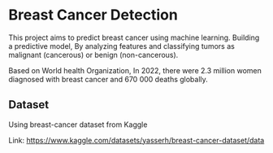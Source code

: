 # Breast Cancer Detection

This project aims to predict breast cancer using machine learning.
Building a predictive model, By analyzing features and classifying tumors as malignant (cancerous) or benign (non-cancerous).

Based on World health Organization, In 2022, there were 2.3 million women diagnosed with breast cancer and 670 000 deaths globally.

## Dataset

Using breast-cancer dataset from Kaggle 

Link: https://www.kaggle.com/datasets/yasserh/breast-cancer-dataset/data
